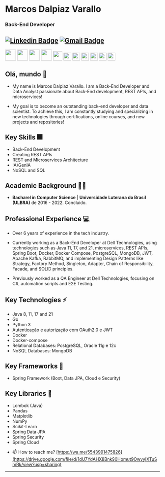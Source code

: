 # Marcos Dalpiaz Varallo
### Back-End Developer

[![Linkedin Badge](https://img.shields.io/badge/-marcos-dalpiaz-blue?style=flat-square&logo=Linkedin&logoColor=white&link=https://www.linkedin.com/in/marcos-dalpiaz//)](https://www.linkedin.com/in/marcos-dalpiaz/) [![Gmail Badge](https://img.shields.io/badge/-marcosdvarallo@gmail.com-c14438?style=flat-square&logo=Gmail&logoColor=white&link=mailto:marcosdvarallo@gmail.com)](mailto:marcosdvarallo@gmail.com)
---

<span><img height="35px" src="https://cdn.svgporn.com/logos/java.svg"></span>
<span><img height="35px" src="https://cdn.svgporn.com/logos/spring.svg"></span>
<span><img height="35px" src="https://cdn.svgporn.com/logos/python.svg"></span>
<span><img height="35px" src="https://cdn.svgporn.com/logos/postgresql.svg"></span>
<span><img height="30px" src="https://cdn.svgporn.com/logos/mongodb.svg"></span>
<span><img height="25px" src="https://cdn.svgporn.com/logos/react.svg"></span>
<span><img height="25px" src="https://cdn.svgporn.com/logos/docker.svg"></span>
<span><img height="25px" src="https://cdn.svgporn.com/logos/git.svg"></span>
<span><img height="25px" src="https://cdn.svgporn.com/logos/rabbitmq.svg"></span>
<span><img height="25px" src="https://cdn.svgporn.com/logos/kafka.svg"></span>
<span><img height="25px" src="https://cdn.svgporn.com/logos/go.svg"></span>

## Olá, mundo 👋

* My name is Marcos Dalpiaz Varallo. I am a Back-End Developer and Data Analyst passionate about Back-End development, REST APIs, and microservices!

* My goal is to become an outstanding back-end developer and data scientist. To achieve this, I am constantly studying and specializing in new technologies through certifications, online courses, and new projects and repositories!

## Key Skills :fireworks:

* Back-End Development
* Creating REST APIs
* REST and Microservices Architecture
* IA/GenIA
* NoSQL and SQL

## Academic Background 👨‍💻

* **Bacharel in Computer Science** | **Universidade Luterana do Brasil (ULBRA)** de 2016 - 2022. Concluído.

## Professional Experience :computer:

* Over 6 years of experience in the tech industry.

* Currently working as a Back-End Developer at Dell Technologies, using technologies such as Java 11, 17, and 21, microservices, REST APIs, Spring Boot, Docker, Docker Compose, PostgreSQL, MongoDB, JWT, Apache Kafka, RabbitMQ, and implementing Design Patterns like Strategy, Factory Method, Singleton, Adapter, Chain of Responsibility, Facade, and SOLID principles.

* Previously worked as a QA Engineer at Dell Technologies, focusing on C#, automation scripts and E2E Testing.

## Key Technologies ⚡

* Java 8, 11, 17 and 21
* Go
* Python 3
* Autenticação e autorização com OAuth2.0 e JWT
* Docker
* Docker-compose
* Relational Databases: PostgreSQL, Oracle 11g e 12c
* NoSQL Databases: MongoDB

## Key Frameworks :hammer: 

* Spring Framework (Boot, Data JPA, Cloud e Security)

## Key Libraries :closed_book:

* Lombok (Java)
* Pandas
* Matplotlib
* NumPy
* Scikit-Learn
* Spring Data JPA
* Spring Security
* Spring Cloud

- 📫 How to reach me? [https://wa.me/5543991475826](https://drive.google.com/file/d/1dU7YdAHX8Bnk90Homut9OwvyIXTuSmRk/view?usp=sharing)
---
